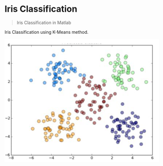 # Iris Classification
> Iris Classification in Matlab

Iris Classification using K-Means method.

![](docs/k-means.png)